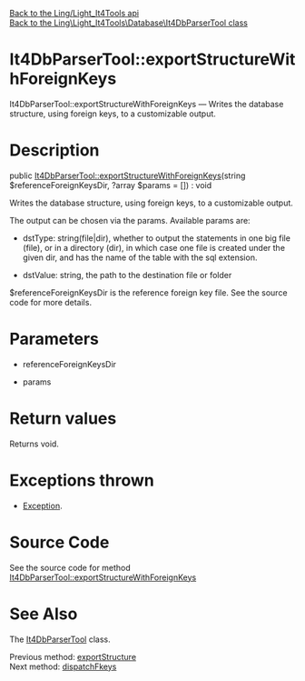 [Back to the Ling/Light_It4Tools api](https://github.com/lingtalfi/Light_It4Tools/blob/master/doc/api/Ling/Light_It4Tools.md)<br>
[Back to the Ling\Light_It4Tools\Database\It4DbParserTool class](https://github.com/lingtalfi/Light_It4Tools/blob/master/doc/api/Ling/Light_It4Tools/Database/It4DbParserTool.md)


It4DbParserTool::exportStructureWithForeignKeys
================



It4DbParserTool::exportStructureWithForeignKeys — Writes the database structure, using foreign keys, to a customizable output.




Description
================


public [It4DbParserTool::exportStructureWithForeignKeys](https://github.com/lingtalfi/Light_It4Tools/blob/master/doc/api/Ling/Light_It4Tools/Database/It4DbParserTool/exportStructureWithForeignKeys.md)(string $referenceForeignKeysDir, ?array $params = []) : void




Writes the database structure, using foreign keys, to a customizable output.

The output can be chosen via the params.
Available params are:

- dstType: string(file|dir), whether to output the statements in one big file (file),
     or in a directory (dir), in which case one file is created under the given dir, and has the name of
     the table with the sql extension.

- dstValue: string, the path to the destination file or folder



$referenceForeignKeysDir is the reference foreign key file.
See the source code for more details.




Parameters
================


- referenceForeignKeysDir

    

- params

    


Return values
================

Returns void.


Exceptions thrown
================

- [Exception](http://php.net/manual/en/class.exception.php).&nbsp;







Source Code
===========
See the source code for method [It4DbParserTool::exportStructureWithForeignKeys](https://github.com/lingtalfi/Light_It4Tools/blob/master/Database/It4DbParserTool.php#L112-L188)


See Also
================

The [It4DbParserTool](https://github.com/lingtalfi/Light_It4Tools/blob/master/doc/api/Ling/Light_It4Tools/Database/It4DbParserTool.md) class.

Previous method: [exportStructure](https://github.com/lingtalfi/Light_It4Tools/blob/master/doc/api/Ling/Light_It4Tools/Database/It4DbParserTool/exportStructure.md)<br>Next method: [dispatchFkeys](https://github.com/lingtalfi/Light_It4Tools/blob/master/doc/api/Ling/Light_It4Tools/Database/It4DbParserTool/dispatchFkeys.md)<br>

